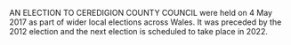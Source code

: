 AN ELECTION TO CEREDIGION COUNTY COUNCIL were held on 4 May 2017 as part of wider local elections across Wales. It was preceded by the 2012 election and the next election is scheduled to take place in 2022.

